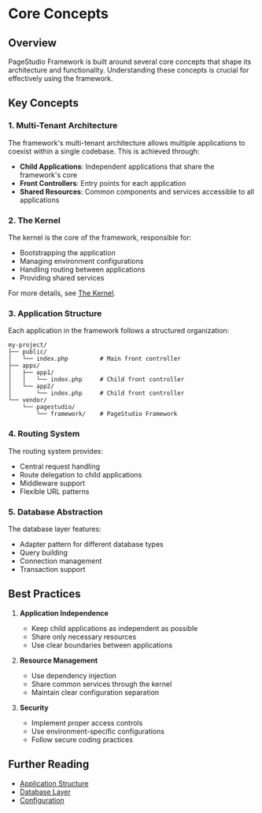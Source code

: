 # Core Concepts

## Overview

PageStudio Framework is built around several core concepts that shape its architecture and functionality. Understanding these concepts is crucial for effectively using the framework.

## Key Concepts

### 1. Multi-Tenant Architecture

The framework's multi-tenant architecture allows multiple applications to coexist within a single codebase. This is achieved through:

- **Child Applications**: Independent applications that share the framework's core
- **Front Controllers**: Entry points for each application
- **Shared Resources**: Common components and services accessible to all applications

### 2. The Kernel

The kernel is the core of the framework, responsible for:

- Bootstrapping the application
- Managing environment configurations
- Handling routing between applications
- Providing shared services

For more details, see [The Kernel](../the-kernel.md).

### 3. Application Structure

Each application in the framework follows a structured organization:

```
my-project/
├── public/
│   └── index.php         # Main front controller
├── apps/
│   ├── app1/
│   │   └── index.php     # Child front controller
│   └── app2/
│       └── index.php     # Child front controller
└── vendor/
    └── pagestudio/
        └── framework/    # PageStudio Framework
```

### 4. Routing System

The routing system provides:

- Central request handling
- Route delegation to child applications
- Middleware support
- Flexible URL patterns

### 5. Database Abstraction

The database layer features:

- Adapter pattern for different database types
- Query building
- Connection management
- Transaction support

## Best Practices

1. **Application Independence**
   - Keep child applications as independent as possible
   - Share only necessary resources
   - Use clear boundaries between applications

2. **Resource Management**
   - Use dependency injection
   - Share common services through the kernel
   - Maintain clear configuration separation

3. **Security**
   - Implement proper access controls
   - Use environment-specific configurations
   - Follow secure coding practices

## Further Reading

- [Application Structure](application-structure.md)
- [Database Layer](database.md)
- [Configuration](configuration.md)
